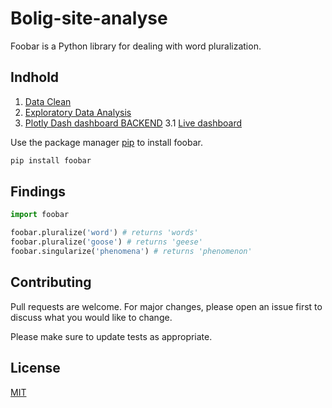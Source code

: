# Bolig-site-analyse

Foobar is a Python library for dealing with word pluralization.

## Indhold

1. [Data Clean](https://github.com/MadsJC/Bolig-site-analyse/blob/master/PYTHON%20-%20Data%20Clean.ipynb)
2. [Exploratory Data Analysis](https://github.com/MadsJC/Bolig-site-analyse/blob/master/PYTHON%20-%20Data%20Clean.ipynb)
3. [Plotly Dash dashboard BACKEND](https://github.com/MadsJC/Bolig-site-analyse/blob/master/PYTHON%20-%20Data%20Clean.ipynb)
3.1 [Live dashboard](https://mc-livebolig.herokuapp.com/)


Use the package manager [pip](https://pip.pypa.io/en/stable/) to install foobar.

```bash
pip install foobar
```

## Findings

```python
import foobar

foobar.pluralize('word') # returns 'words'
foobar.pluralize('goose') # returns 'geese'
foobar.singularize('phenomena') # returns 'phenomenon'
```

## Contributing
Pull requests are welcome. For major changes, please open an issue first to discuss what you would like to change.

Please make sure to update tests as appropriate.

## License
[MIT](https://choosealicense.com/licenses/mit/)
